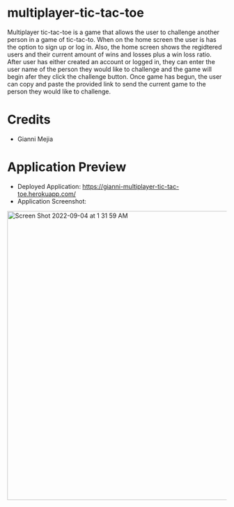 # multiplayer-tic-tac-toe

Multiplayer tic-tac-toe is a game that allows the user to challenge another person in a game of tic-tac-to. When on the home screen the user is has the option to sign up or log in. Also, the home screen shows the regidtered users and their current amount of wins and losses plus a win loss ratio. After user has either created an account or logged in, they can enter the user name of the person they would like to challenge and the game will begin afer they click the challenge button. Once game has begun, the user can copy and paste the provided link to send the current game to the person they would like to challenge.


# Credits
* Gianni Mejia


# Application Preview
* Deployed Application: https://gianni-multiplayer-tic-tac-toe.herokuapp.com/
* Application Screenshot:

<img width="663" alt="Screen Shot 2022-09-04 at 1 31 59 AM" src="https://user-images.githubusercontent.com/101169251/188306640-14067535-1940-4cc6-b588-a1409c00e48a.png">
